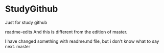 # StudyGithub
Just for study github

 readme-edits
And this is different from the edition of master.

I have changed something with readme.md file, but i don't know what to say next.
 master
